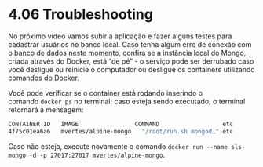 # 4.06 Troubleshooting
No próximo vídeo vamos subir a aplicação e fazer alguns testes para cadastrar usuários no banco local. Caso tenha algum erro de conexão com o banco de dados neste momento, confira se a instância local do Mongo, criada através do Docker, está “de pé” - o serviço pode ser derrubado caso você desligue ou reinicie o computador ou desligue os containers utilizando comandos do Docker.

Você pode verificar se o container está rodando inserindo o comando `docker ps` no terminal; caso esteja sendo executado, o terminal retornará a mensagem:

```bash
CONTAINER ID   IMAGE              	COMMAND              	 etc
4f75c01ea6a6   mvertes/alpine-mongo   "/root/run.sh mongod…" etc
```

Caso não esteja, execute novamente o comando `docker run --name sls-mongo -d -p 27017:27017 mvertes/alpine-mongo`.
